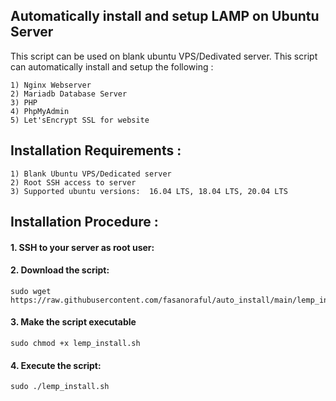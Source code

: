 ## Automatically install and setup LAMP on Ubuntu Server

This script can be used on blank ubuntu VPS/Dedivated server. This script can automatically install and setup the following :

```
1) Nginx Webserver 
2) Mariadb Database Server
3) PHP
4) PhpMyAdmin 
5) Let'sEncrypt SSL for website
```

## Installation Requirements :

```
1) Blank Ubuntu VPS/Dedicated server 
2) Root SSH access to server
3) Supported ubuntu versions:  16.04 LTS, 18.04 LTS, 20.04 LTS
```

## Installation Procedure :

#### 1. SSH to your server as root user:

#### 2. Download the script:
```
sudo wget https://raw.githubusercontent.com/fasanoraful/auto_install/main/lemp_install.sh
```

#### 3. Make the script executable
```
sudo chmod +x lemp_install.sh
```

#### 4. Execute the script:
```
sudo ./lemp_install.sh
```


